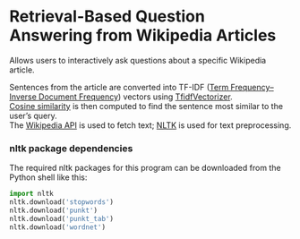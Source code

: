 # Retrieval-Based Question Answering from Wikipedia Articles
Allows users to interactively ask questions about a specific Wikipedia article. 

Sentences from the article are converted into TF-IDF ([Term Frequency–Inverse Document Frequency][1]) vectors using [TfidfVectorizer][2]. <br>
[Cosine similarity][3] is then computed to find the sentence most similar to the user’s query. <br>
The [Wikipedia API][4] is used to fetch text; [NLTK][5] is used for text preprocessing.

[1]: https://en.wikipedia.org/wiki/Tf%E2%80%93idf
[2]: https://scikit-learn.org/stable/modules/generated/sklearn.feature_extraction.text.TfidfVectorizer.html
[3]: https://en.wikipedia.org/wiki/Cosine_similarity
[4]: https://pypi.org/project/Wikipedia-API/
[5]: https://www.nltk.org/

### nltk package dependencies
The required nltk packages for this program can be downloaded from the Python shell like this:
```py
import nltk
nltk.download('stopwords')
nltk.download('punkt')
nltk.download('punkt_tab')
nltk.download('wordnet')
```
